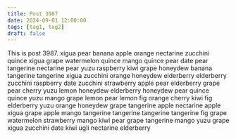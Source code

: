 ```yaml
---
title: Post 3987
date: 2024-09-01 12:00:00
tags: [tag1, tag2]
draft: false
---
```

This is post 3987.
xigua
pear
banana
apple
orange
nectarine
zucchini
quince
xigua
grape
watermelon
quince
mango
quince
pear
date
pear
tangerine
nectarine
pear
yuzu
raspberry
kiwi
grape
honeydew
banana
tangerine
tangerine
xigua
zucchini
orange
honeydew
elderberry
elderberry
zucchini
raspberry
date
zucchini
strawberry
apple
pear
elderberry
grape
pear
cherry
yuzu
lemon
honeydew
elderberry
honeydew
pear
quince
quince
yuzu
mango
grape
lemon
pear
lemon
fig
orange
cherry
kiwi
fig
elderberry
yuzu
orange
honeydew
grape
tangerine
apple
nectarine
apple
xigua
grape
apple
mango
tangerine
tangerine
tangerine
tangerine
fig
grape
watermelon
strawberry
mango
kiwi
pear
grape
tangerine
mango
yuzu
grape
xigua
zucchini
date
kiwi
ugli
nectarine
elderberry

